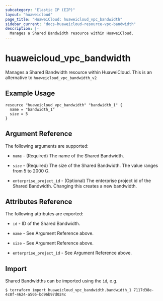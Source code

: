 ```yaml
---
subcategory: "Elastic IP (EIP)"
layout: "huaweicloud"
page_title: "HuaweiCloud: huaweicloud_vpc_bandwidth"
sidebar_current: "docs-huaweicloud-resource-vpc-bandwidth"
description: |-
  Manages a Shared Bandwidth resource within HuaweiCloud.
---
```


# huaweicloud\_vpc\_bandwidth

Manages a Shared Bandwidth resource within HuaweiCloud.
This is an alternative to `huaweicloud_vpc_bandwidth_v2`

## Example Usage

```hcl
resource "huaweicloud_vpc_bandwidth" "bandwidth_1" {
  name = "bandwidth_1"
  size = 5
}

```

## Argument Reference

The following arguments are supported:

* `name` - (Required) The name of the Shared Bandwidth.

* `size` - (Required) The size of the Shared Bandwidth. The value ranges from 5 to 2000 G.

* `enterprise_project_id` - (Optional) The enterprise project id of the Shared Bandwidth. Changing this creates a new bandwidth.


## Attributes Reference

The following attributes are exported:

* `id` -  ID of the Shared Bandwidth.

* `name` -  See Argument Reference above.

* `size` - See Argument Reference above.

* `enterprise_project_id` - See Argument Reference above.

## Import

Shared Bandwidths can be imported using the `id`, e.g.

```
$ terraform import huaweicloud_vpc_bandwidth.bandwidth_1 7117d38e-4c8f-4624-a505-bd96b97d024c
```
